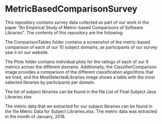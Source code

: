# MetricBasedComparisonSurvey

This repository contains survey data collected as part of our work in the paper "An Empirical Study of Metric-based Comparisons of Software Libraries". The contents of this repository are the following:

The ComparisonTables folder contains a screenshot of the metric-based comparison of each of our 10 subject domains, as participants of our survey saw it on our website.

The Plots folder contains individual plots for the ratings of each of our 9 metrics across the different domains. Additionally, the ClassifierComparison image provides a comparison of the different classification algorithms that we tried, and the MostSelectedLibraries image shows a table with the most selected libraries by participants per domain.

The list of subject libraries can be found in the file List of Final Subject Java Libraries.xlsx

The metric data that we extracted for our subject libraries can be found in the file Metric Data for Subject Libraries.xlsx. The metric data was extracted in the month of January, 2018.
